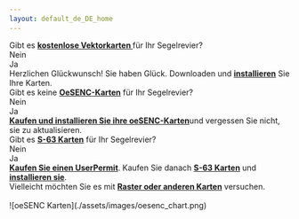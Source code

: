 ```yaml
---
layout: default_de_DE_home
---
```

<div class="questions">
  
<div class="questionok question">
Gibt es <a href="https://opencpn.org/OpenCPN/info/chartsource.html"><strong>kostenlose Vektorkarten </strong></a>für Ihr Segelrevier?
</div>
</div>

<div class="arrows">
  
<div class="answer col1 inline">
<i class="down"></i>
</div>
<div class="answer col2 inline">
<i class="down"></i>
</div>
</div>

<div class="separator"></div>

<div class="answers">
  <div class="answer col1 inline">
    
<div class="yesno no">
Nein
</div>
  </div>
  
  <div class="answer col2 inline">
    
<div class="yesno yes">
Ja
</div>
  </div>
<div class="answer col3 inline">
<i class="right"></i>
</div>
  
  <div class="answer col4 inline">
    
<div class="questionok ok">
Herzlichen Glückwunsch! Sie haben Glück. Downloaden und <a href="https://opencpn.org/wiki/dokuwiki/doku.php?id=opencpn:opencpn_user_manual:getting_started:chart_installation"><strong>installieren</strong></a> Sie Ihre Karten.
</div>
  </div>
</div>

<div class="separator"></div>

<div class="arrows">
  
<div class="answer col1 inline">
<i class="down"></i>
</div>
</div>

<div class="questions">
  
<div class="questionok question">
Gibt es keine <a href="https://o-charts.org/shop/index.php?id_category=8&controller=category"><strong>OeSENC-Karten</strong></a> für Ihr Segelrevier?
</div>
</div>

<div class="arrows">
  
<div class="answer col1 inline">
<i class="down"></i>
</div>
<div class="answer col2 inline">
<i class="down"></i>
</div>
</div>

<div class="separator"></div>

<div class="answers">
  <div class="answer col1 inline">
    
<div class="yesno no">
Nein
</div>
  </div>
  
  <div class="answer col2 inline">
    
<div class="yesno yes">
Ja
</div>
  </div>
<div class="answer col3 inline">
<i class="right"></i>
</div>
  
  <div class="answer col4 inline">
    
<div class="questionok ok">
<a href="./oesenc_de_DE.html"><strong>Kaufen und installieren Sie ihre oeSENC-Karten</strong></a>und vergessen Sie nicht, sie zu aktualisieren.
</div>
  </div>
</div>

<div class="separator"></div>

<div class="arrows">
  
<div class="answer col1 inline">
<i class="down"></i>
</div>
</div>

<div class="questions">
  
<div class="questionok question">
Gibt es <a href="https://www.chartworld.com/shop/off_enc"><strong>S-63 Karten</strong></a> für Ihr Segelrevier?
</div>
</div>

<div class="arrows">
  
<div class="answer col1 inline">
<i class="down"></i>
</div>
<div class="answer col2 inline">
<i class="down"></i>
</div>
</div>

<div class="separator"></div>

<div class="answers">
  <div class="answer col1 inline">
    
<div class="yesno no">
Nein
</div>
  </div>
  
  <div class="answer col2 inline">
    
<div class="yesno yes">
Ja
</div>
  </div>
<div class="answer col3 inline">
<i class="right"></i>
</div>
  
  <div class="answer col4 inline">
    
<div class="questionok ok">
<a href="https://o-charts.org/shop/index.php?id_category=6&controller=category"><strong>Kaufen Sie einen UserPermit</strong></a>. Kaufen Sie danach <a href="https://www.chartworld.com/shop/off_enc"><strong> S-63 Karten</strong></a> und <a href="./s63_de_DE.html"><strong>installieren sie</strong></a>.
</div>
  </div>
</div>

<div class="separator"></div>

<div class="arrows">
  
<div class="answer col1 inline">
<i class="down"></i>
</div>
</div>

<div class="questions">
  
<div class="questionok question">
Vielleicht möchten Sie es mit <a href="https://opencpn.org/OpenCPN/info/chartsource.html"><strong>Raster oder anderen Karten</strong></a> versuchen.
</div>
</div>

<br />  
![oeSENC Karten](./assets/images/oesenc_chart.png)
